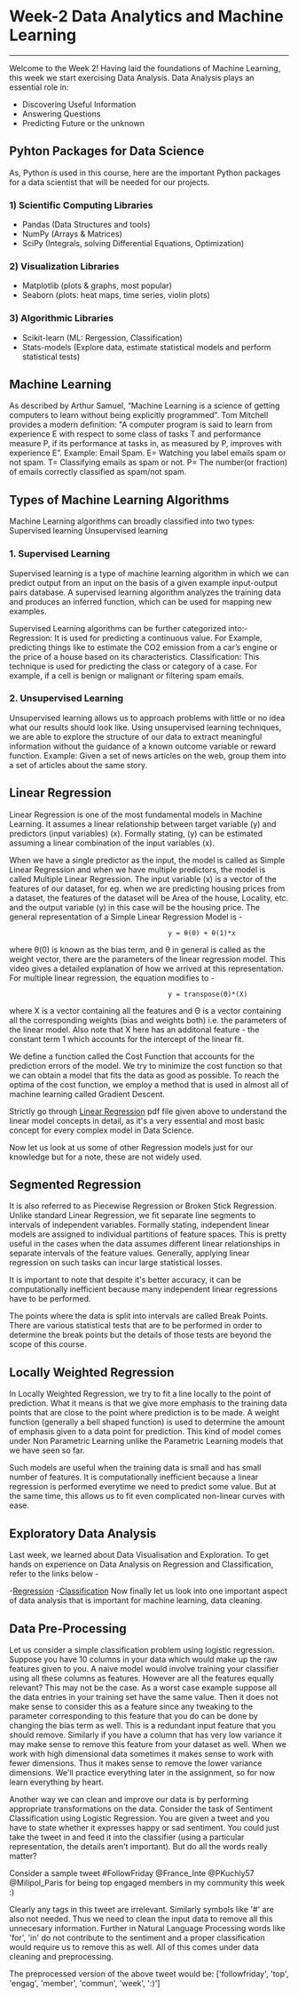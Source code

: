 # Week-2 Data Analytics and Machine Learning
***
Welcome to the Week 2! Having laid the foundations of Machine Learning, this week we start exercising Data Analysis. Data Analysis plays an essential role in:
- Discovering Useful Information
- Answering Questions 
- Predicting Future or the unknown

## Pyhton Packages for Data Science
As, Python is used in this course, here are the important Python packages for a data scientist that will be needed for our projects. 

### 1) Scientific Computing Libraries
- Pandas (Data Structures and tools)
- NumPy (Arrays & Matrices)
- SciPy (Integrals, solving Differential Equations, Optimization)

### 2) Visualization Libraries
- Matplotlib (plots & graphs, most popular)
- Seaborn (plots: heat maps, time series, violin plots)

### 3) Algorithmic Libraries
- Scikit-learn (ML: Rergession, Classification)
- Stats-models (Explore data, estimate statistical models and perform statistical tests)

## Machine Learning
As described by Arthur Samuel, “Machine Learning is a science of getting computers to learn without being explicitly programmed”. Tom Mitchell provides a modern definition: "A computer program is said to learn from experience E with respect to some class of tasks T and performance measure P, if its performance at tasks in, as measured by P, improves with experience E”.
Example: Email Spam.
E= Watching you label emails spam or not spam.
T= Classifying emails as spam or not.
P= The number(or fraction) of emails correctly classified as spam/not spam.

## Types of Machine Learning Algorithms 
Machine Learning algorithms can broadly classified into two types:
Supervised learning
Unsupervised learning

### 1. Supervised Learning
Supervised learning is a type of machine learning algorithm in which we can predict output from an input on the basis of a given example input-output pairs database. A supervised learning algorithm analyzes the training data and produces an inferred function, which can be used for mapping new examples.

Supervised Learning algorithms can be further categorized into:-
Regression: It is used for predicting a continuous value. For Example, predicting things like to estimate the CO2 emission from a car’s engine or the price of a house based on its characteristics.
Classification: This technique is used for predicting the class or category of a case. For example, if a cell is benign or malignant or filtering spam emails.

### 2. Unsupervised Learning
Unsupervised learning allows us to approach problems with little or no idea what our results should look like. Using unsupervised learning techniques, we are able to explore the structure of our data to extract meaningful information without the guidance of a known outcome variable or reward function.
Example: Given a set of news articles on the web, group them into a set of articles about the same story.

## Linear Regression
Linear Regression is one of the most fundamental models in Machine Learning. It assumes a linear relationship between target variable (y) and predictors (input variables) (x). Formally stating, (y) can be estimated assuming a linear combination of the input variables (x).

When we have a single predictor as the input, the model is called as Simple Linear Regression and when we have multiple predictors, the model is called Multiple Linear Regression.
The input variable (x) is a vector of the features of our dataset, for eg. when we are predicting housing prices from a dataset, the features of the dataset will be Area of the house, Locality, etc. and the output variable (y) in this case will be the housing price. The general representation of a Simple Linear Regression Model is -

                                            y = θ(0) + θ(1)*x
where θ(0) is known as the bias term, and θ in general is called as the weight vector, there are the parameters of the linear regression model. This video gives a detailed explanation of how we arrived at this representation. For multiple linear regression, the equation modifies to -

                                            y = transpose(Θ)*(X) 
where X is a vector containing all the features and Θ is a vector containing all the corresponding weights (bias and weights both) i.e. the parameters of the linear model. Also note that X here has an additonal feature - the constant term 1 which accounts for the intercept of the linear fit.

We define a function called the Cost Function that accounts for the prediction errors of the model. We try to minimize the cost function so that we can obtain a model that fits the data as good as possible. To reach the optima of the cost function, we employ a method that is used in almost all of machine learning called Gradient Descent.

Strictly go through [Linear Regression](https://github.com/ShivamModi09/Edunnovate-Technologies-Data-Science/blob/main/Week-2/LinearRegression.pdf) pdf file given above to understand the linear model concepts in detail, as it's a very essential and most basic concept for every complex model in Data Science. 

Now let us look at us some of other Regression models just for our knowledge but for a note, these are not widely used.  

## Segmented Regression
It is also referred to as Piecewise Regression or Broken Stick Regression. Unlike standard Linear Regression, we fit separate line segments to intervals of independent variables. Formally stating, independent linear models are assigned to individual partitions of feature spaces. This is pretty useful in the cases when the data assumes different linear relationships in separate intervals of the feature values. Generally, applying linear regression on such tasks can incur large statistical losses.

It is important to note that despite it's better accuracy, it can be computationally inefficient because many independent linear regressions have to be performed.

The points where the data is split into intervals are called Break Points. There are various statistical tests that are to be performed in order to determine the break points but the details of those tests are beyond the scope of this course.

## Locally Weighted Regression
In Locally Weighted Regression, we try to fit a line locally to the point of prediction. What it means is that we give more emphasis to the training data points that are close to the point where prediction is to be made. A weight function (generally a bell shaped function) is used to determine the amount of emphasis given to a data point for prediction. This kind of model comes under Non Parametric Learning unlike the Parametric Learning models that we have seen so far.

Such models are useful when the training data is small and has small number of features. It is computationally inefficient because a linear regression is performed everytime we need to predict some value. But at the same time, this allows us to fit even complicated non-linear curves with ease.

## Exploratory Data Analysis
Last week, we learned about Data Visualisation and Exploration. To get hands on experience on Data Analysis on Regression and Classification, refer to the links below -

-[Regression](https://github.com/MicrosoftLearning/Principles-of-Machine-Learning-Python/blob/master/Module2/VisualizingDataForRegression.ipynb)
-[Classification](https://github.com/MicrosoftLearning/Principles-of-Machine-Learning-Python/blob/master/Module2/VisualizingDataForClassification.ipynb)
Now finally let us look into one important aspect of data analysis that is important for machine learning, data cleaning.

## Data Pre-Processing
Let us consider a simple classification problem using logistic regression. Suppose you have 10 columns in your data which would make up the raw features given to you. A naive model would involve training your classifier using all these columns as features. However are all the features equally relevant? This may not be the case. As a worst case example suppose all the data entries in your training set have the same value. Then it does not make sense to consider this as a feature since any tweaking to the parameter corresponding to this feature that you do can be done by changing the bias term as well. This is a redundant input feature that you should remove. Similarly if you have a column that has very low variance it may make sense to remove this feature from your dataset as well. When we work with high dimensional data sometimes it makes sense to work with fewer dimensions. Thus it makes sense to remove the lower variance dimensions. 
We'll practice everything later in the assignment, so for now learn everything by heart.

Another way we can clean and improve our data is by performing appropriate transformations on the data. Consider the task of Sentiment Classification using Logistic Regression. You are given a tweet and you have to state whether it expresses happy or sad sentiment. You could just take the tweet in and feed it into the classifier (using a particular representation, the details aren't important). But do all the words really matter?

Consider a sample tweet
#FollowFriday @France_Inte @PKuchly57 @Milipol_Paris for being top engaged members in my community this week :)

Clearly any tags in this tweet are irrelevant. Similarly symbols like '#' are also not needed. Thus we need to clean the input data to remove all this unnecesary information. Further in Natural Language Processing words like 'for', 'in' do not contribute to the sentiment and a proper classification would require us to remove this as well. All of this comes under data cleaning and preprocessing.

The preprocessed version of the above tweet would be:
['followfriday', 'top', 'engag', 'member', 'commun', 'week', ':)']

